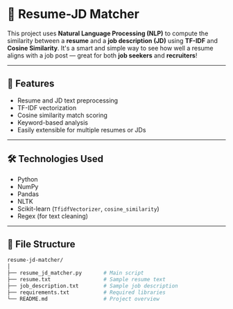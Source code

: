 # 🧠 Resume-JD Matcher

This project uses **Natural Language Processing (NLP)** to compute the similarity between a **resume** and a **job description (JD)** using **TF-IDF** and **Cosine Similarity**. It's a smart and simple way to see how well a resume aligns with a job post — great for both **job seekers** and **recruiters**!

---

## 🚀 Features

- Resume and JD text preprocessing
- TF-IDF vectorization
- Cosine similarity match scoring
- Keyword-based analysis
- Easily extensible for multiple resumes or JDs

---

## 🛠️ Technologies Used

- Python
- NumPy
- Pandas
- NLTK
- Scikit-learn (`TfidfVectorizer`, `cosine_similarity`)
- Regex (for text cleaning)

---

## 📂 File Structure

```bash
resume-jd-matcher/
│
├── resume_jd_matcher.py       # Main script
├── resume.txt                 # Sample resume text
├── job_description.txt        # Sample job description
├── requirements.txt           # Required libraries
└── README.md                  # Project overview
